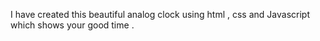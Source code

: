 I have created this beautiful analog clock using html , css and Javascript which shows your good time . 
